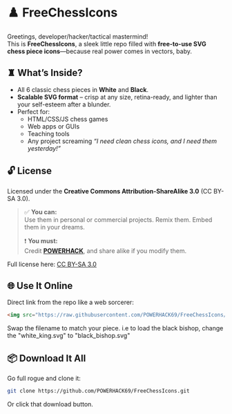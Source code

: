# ♟️ FreeChessIcons

Greetings, developer/hacker/tactical mastermind!  
This is **FreeChessIcons**, a sleek little repo filled with **free-to-use SVG chess piece icons**—because real power comes in vectors, baby.

## ♜ What’s Inside?

- All 6 classic chess pieces in **White** and **Black**.
- **Scalable SVG format** – crisp at any size, retina-ready, and lighter than your self-esteem after a blunder.
- Perfect for:
  - HTML/CSS/JS chess games
  - Web apps or GUIs
  - Teaching tools
  - Any project screaming *“I need clean chess icons, and I need them yesterday!”*

## 🔓 License

Licensed under the **Creative Commons Attribution-ShareAlike 3.0** (CC BY-SA 3.0).

> ✅ **You can:**  
> Use them in personal or commercial projects. Remix them. Embed them in your dreams.  
>
> ❗ **You must:**  
> Credit **[POWERHACK](https://powerhack.itch.io/)**, and share alike if you modify them.

Full license here: [CC BY-SA 3.0](https://creativecommons.org/licenses/by-sa/3.0/)

## 🌐 Use It Online

Direct link from the repo like a web sorcerer:

```html
<img src="https://raw.githubusercontent.com/POWERHACK69/FreeChessIcons/0fafe5026bdccd392c3e02dc53926db1a3452a41/white_king.svg" alt="White King">
```

Swap the filename to match your piece. i.e to load the black bishop, change the "white_king.svg" to "black_bishop.svg" 

## 📦 Download It All

Go full rogue and clone it:

```bash
git clone https://github.com/POWERHACK69/FreeChessIcons.git
```

Or click that download button.
